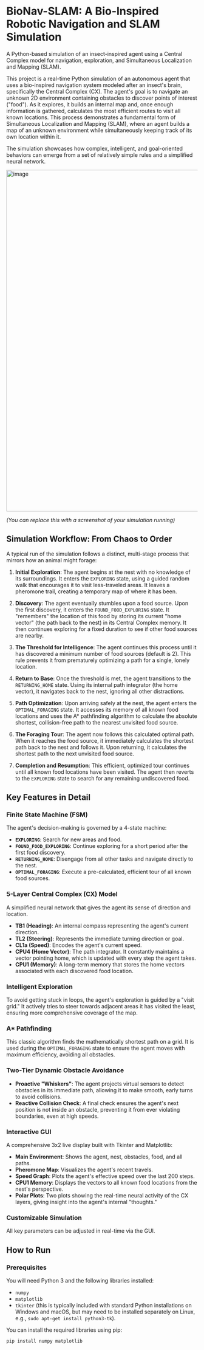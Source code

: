 # BioNav-SLAM: A Bio-Inspired Robotic Navigation and SLAM Simulation

A Python-based simulation of an insect-inspired agent using a Central Complex model for navigation, exploration, and Simultaneous Localization and Mapping (SLAM).

This project is a real-time Python simulation of an autonomous agent that uses a bio-inspired navigation system modeled after an insect's brain, specifically the Central Complex (CX). The agent's goal is to navigate an unknown 2D environment containing obstacles to discover points of interest ("food"). As it explores, it builds an internal map and, once enough information is gathered, calculates the most efficient routes to visit all known locations. This process demonstrates a fundamental form of Simultaneous Localization and Mapping (SLAM), where an agent builds a map of an unknown environment while simultaneously keeping track of its own location within it.

The simulation showcases how complex, intelligent, and goal-oriented behaviors can emerge from a set of relatively simple rules and a simplified neural network.

<img width="1600" height="899" alt="image" src="https://github.com/user-attachments/assets/9090eb9d-a712-4c50-9773-02ea58e9b4bf" />

*(You can replace this with a screenshot of your simulation running)*

## Simulation Workflow: From Chaos to Order

A typical run of the simulation follows a distinct, multi-stage process that mirrors how an animal might forage:

1.  **Initial Exploration**: The agent begins at the nest with no knowledge of its surroundings. It enters the `EXPLORING` state, using a guided random walk that encourages it to visit less-traveled areas. It leaves a pheromone trail, creating a temporary map of where it has been.

2.  **Discovery**: The agent eventually stumbles upon a food source. Upon the first discovery, it enters the `FOUND_FOOD_EXPLORING` state. It "remembers" the location of this food by storing its current "home vector" (the path back to the nest) in its Central Complex memory. It then continues exploring for a fixed duration to see if other food sources are nearby.

3.  **The Threshold for Intelligence**: The agent continues this process until it has discovered a minimum number of food sources (default is 2). This rule prevents it from prematurely optimizing a path for a single, lonely location.

4.  **Return to Base**: Once the threshold is met, the agent transitions to the `RETURNING_HOME` state. Using its internal path integrator (the home vector), it navigates back to the nest, ignoring all other distractions.

5.  **Path Optimization**: Upon arriving safely at the nest, the agent enters the `OPTIMAL_FORAGING` state. It accesses its memory of all known food locations and uses the A\* pathfinding algorithm to calculate the absolute shortest, collision-free path to the nearest unvisited food source.

6.  **The Foraging Tour**: The agent now follows this calculated optimal path. When it reaches the food source, it immediately calculates the shortest path back to the nest and follows it. Upon returning, it calculates the shortest path to the next unvisited food source.

7.  **Completion and Resumption**: This efficient, optimized tour continues until all known food locations have been visited. The agent then reverts to the `EXPLORING` state to search for any remaining undiscovered food.

## Key Features in Detail

### Finite State Machine (FSM)

The agent's decision-making is governed by a 4-state machine:

-   **`EXPLORING`**: Search for new areas and food.
-   **`FOUND_FOOD_EXPLORING`**: Continue exploring for a short period after the first food discovery.
-   **`RETURNING_HOME`**: Disengage from all other tasks and navigate directly to the nest.
-   **`OPTIMAL_FORAGING`**: Execute a pre-calculated, efficient tour of all known food sources.

### 5-Layer Central Complex (CX) Model

A simplified neural network that gives the agent its sense of direction and location.

-   **TB1 (Heading)**: An internal compass representing the agent's current direction.
-   **TL2 (Steering)**: Represents the immediate turning direction or goal.
-   **CL1a (Speed)**: Encodes the agent's current speed.
-   **CPU4 (Home Vector)**: The path integrator. It constantly maintains a vector pointing home, which is updated with every step the agent takes.
-   **CPU1 (Memory)**: A long-term memory that stores the home vectors associated with each discovered food location.

### Intelligent Exploration

To avoid getting stuck in loops, the agent's exploration is guided by a "visit grid." It actively tries to steer towards adjacent areas it has visited the least, ensuring more comprehensive coverage of the map.

### A\* Pathfinding

This classic algorithm finds the mathematically shortest path on a grid. It is used during the `OPTIMAL_FORAGING` state to ensure the agent moves with maximum efficiency, avoiding all obstacles.

### Two-Tier Dynamic Obstacle Avoidance

-   **Proactive "Whiskers"**: The agent projects virtual sensors to detect obstacles in its immediate path, allowing it to make smooth, early turns to avoid collisions.
-   **Reactive Collision Check**: A final check ensures the agent's next position is not inside an obstacle, preventing it from ever violating boundaries, even at high speeds.

### Interactive GUI

A comprehensive 3x2 live display built with Tkinter and Matplotlib:

-   **Main Environment**: Shows the agent, nest, obstacles, food, and all paths.
-   **Pheromone Map**: Visualizes the agent's recent travels.
-   **Speed Graph**: Plots the agent's effective speed over the last 200 steps.
-   **CPU1 Memory**: Displays the vectors to all known food locations from the nest's perspective.
-   **Polar Plots**: Two plots showing the real-time neural activity of the CX layers, giving insight into the agent's internal "thoughts."

### Customizable Simulation

All key parameters can be adjusted in real-time via the GUI.

## How to Run

### Prerequisites

You will need Python 3 and the following libraries installed:
-   `numpy`
-   `matplotlib`
-   `tkinter` (this is typically included with standard Python installations on Windows and macOS, but may need to be installed separately on Linux, e.g., `sudo apt-get install python3-tk`).

You can install the required libraries using pip:
```bash
pip install numpy matplotlib

